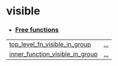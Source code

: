 
# visible

- ### [Free functions](./visible-free_functions.md)

| | |
|:---|:---|
| [top_level_fn_visible_in_group](./hello_world-top_level_fn_visible_in_group.md) | [...](./hello_world-top_level_fn_visible_in_group.md) |
| [inner_function_visible_in_group](./hello_world-inner_module-inner_function_visible_in_group.md) | [...](./hello_world-inner_module-inner_function_visible_in_group.md) |
